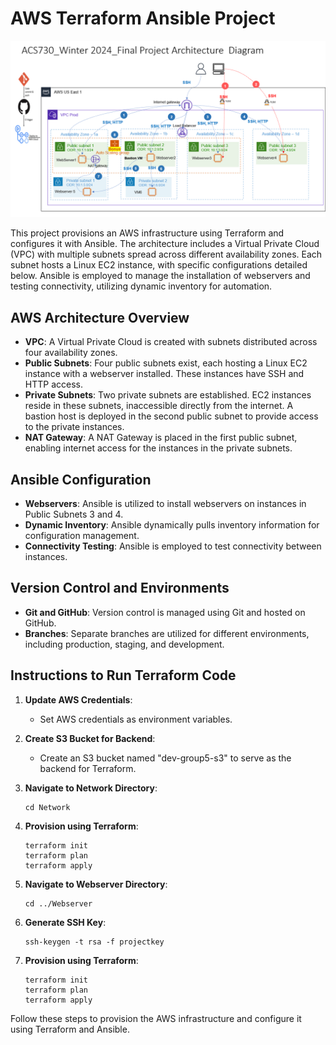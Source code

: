 # AWS Terraform Ansible Project

![AWS Architecture](architecture.png)

This project provisions an AWS infrastructure using Terraform and configures it with Ansible. The architecture includes a Virtual Private Cloud (VPC) with multiple subnets spread across different availability zones. Each subnet hosts a Linux EC2 instance, with specific configurations detailed below. Ansible is employed to manage the installation of webservers and testing connectivity, utilizing dynamic inventory for automation.

## AWS Architecture Overview

- **VPC**: A Virtual Private Cloud is created with subnets distributed across four availability zones.
- **Public Subnets**: Four public subnets exist, each hosting a Linux EC2 instance with a webserver installed. These instances have SSH and HTTP access.
- **Private Subnets**: Two private subnets are established. EC2 instances reside in these subnets, inaccessible directly from the internet. A bastion host is deployed in the second public subnet to provide access to the private instances.
- **NAT Gateway**: A NAT Gateway is placed in the first public subnet, enabling internet access for the instances in the private subnets.

## Ansible Configuration

- **Webservers**: Ansible is utilized to install webservers on instances in Public Subnets 3 and 4.
- **Dynamic Inventory**: Ansible dynamically pulls inventory information for configuration management.
- **Connectivity Testing**: Ansible is employed to test connectivity between instances.

## Version Control and Environments

- **Git and GitHub**: Version control is managed using Git and hosted on GitHub.
- **Branches**: Separate branches are utilized for different environments, including production, staging, and development.

## Instructions to Run Terraform Code

1. **Update AWS Credentials**:
   - Set AWS credentials as environment variables.
   
2. **Create S3 Bucket for Backend**:
   - Create an S3 bucket named "dev-group5-s3" to serve as the backend for Terraform.

3. **Navigate to Network Directory**:
   ```
   cd Network
   ```

4. **Provision using Terraform**:
   ```
   terraform init
   terraform plan
   terraform apply
   ```

5. **Navigate to Webserver Directory**:
   ```
   cd ../Webserver
   ```

6. **Generate SSH Key**:
   ```
   ssh-keygen -t rsa -f projectkey
   ```

7. **Provision using Terraform**:
   ```
   terraform init
   terraform plan
   terraform apply
   ```

Follow these steps to provision the AWS infrastructure and configure it using Terraform and Ansible.